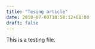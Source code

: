```yaml
---
title: "Tesing article"
date: 2018-07-09T18:58:12+08:00
draft: false
---
```


This is a testing file.
